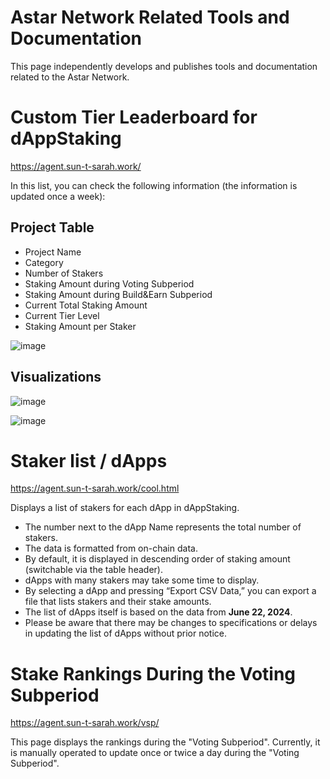 # Astar Network Related Tools and Documentation

This page independently develops and publishes tools and documentation related to the Astar Network.

Custom Tier Leaderboard for dAppStaking
=============

https://agent.sun-t-sarah.work/

In this list, you can check the following information (the information is updated once a week):

## Project Table
- Project Name
- Category
- Number of Stakers
- Staking Amount during Voting Subperiod
- Staking Amount during Build&Earn Subperiod
- Current Total Staking Amount
- Current Tier Level
- Staking Amount per Staker

![image](https://github.com/tksarah/bc/assets/11060137/fd59ec2b-4824-4d04-b8d3-6de180dbf574)


## Visualizations

![image](https://github.com/tksarah/bc/assets/11060137/767c075b-06e3-45ed-885d-40842f880edd)

![image](https://github.com/tksarah/bc/assets/11060137/0f50e0e3-8903-43d7-a0a5-53afb3d52733)

Staker list / dApps
=============

https://agent.sun-t-sarah.work/cool.html

Displays a list of stakers for each dApp in dAppStaking.

- The number next to the dApp Name represents the total number of stakers.
- The data is formatted from on-chain data.
- By default, it is displayed in descending order of staking amount (switchable via the table header).
- dApps with many stakers may take some time to display.
- By selecting a dApp and pressing “Export CSV Data,” you can export a file that lists stakers and their stake amounts.
- The list of dApps itself is based on the data from **June 22, 2024**.
- Please be aware that there may be changes to specifications or delays in updating the list of dApps without prior notice.

Stake Rankings During the Voting Subperiod
=============

https://agent.sun-t-sarah.work/vsp/

This page displays the rankings during the "Voting Subperiod". 
Currently, it is manually operated to update once or twice a day during the "Voting Subperiod".
